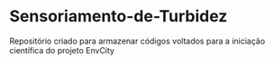 # Sensoriamento-de-Turbidez
Repositório criado para armazenar códigos voltados para a iniciação científica do projeto EnvCity
